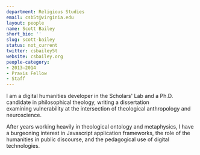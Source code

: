 ```yaml
---
department: Religious Studies
email: csb5t@virginia.edu
layout: people
name: Scott Bailey
short_bio: ''
slug: scott-bailey
status: not_current
twitter: csbailey5t
website: csbailey.org
people-category:
- 2013–2014
- Praxis Fellow
- Staff
---
```


I am a digital humanities developer in the Scholars' Lab and a Ph.D. candidate in philosophical theology, writing a dissertation examining vulnerability at the intersection of theological anthropology and neuroscience.

After years working heavily in theological ontology and metaphysics, I have a burgeoning interest in Javascript application frameworks, the role of the humanities in public discourse, and the pedagogical use of digital technologies.
